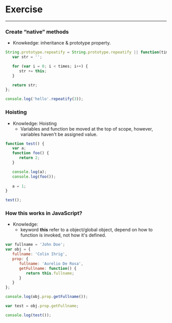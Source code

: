 # Exercise
***
### Create “native” methods
- Knowkedge: inheritance & prototype property.
```Javascript
String.prototype.repeatify = String.prototype.repeatify || function(times) {
   var str = '';

   for (var i = 0; i < times; i++) {
      str += this;
   }

   return str; 
};

console.log('hello'.repeatify(3));
```

### Hoisting
- Knowledge: Hoisting
    - Variables and function be moved at the top of scope, however, variables haven't be assigned value.
```Javascript
function test() {
   var a;
   function foo() {
      return 2;
   }

   console.log(a);
   console.log(foo());
   
   a = 1;
}

test();
```

### How this works in JavaScript?
- Knowledge:
    - keyword **this** refer to a object/global object, depend on how to function is invoked, not how it's defined. 

```Javascript
var fullname = 'John Doe';
var obj = {
   fullname: 'Colin Ihrig',
   prop: {
      fullname: 'Aurelio De Rosa',
      getFullname: function() {
         return this.fullname;
      }
   }
};

console.log(obj.prop.getFullname());

var test = obj.prop.getFullname;

console.log(test());
```